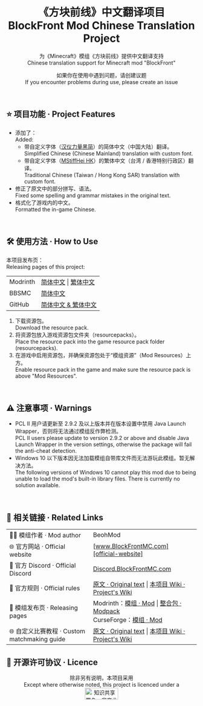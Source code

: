 
<div align="center">

# 《方块前线》中文翻译项目<br>**B**lock**F**ront **Mod** **C**hi**n**ese **Tr**anslation **Project**

为《Minecraft》模组《方块前线》提供中文翻译支持<br>Chinese translation support for Minecraft mod "BlockFront"

如果你在使用中遇到问题，请创建议题<br>If you encounter problems during use, please create an issue

</div>

<br>

## ⭐ 项目功能 · Project Features

- 添加了：<br>Added:
  - 带自定义字体（[汉仪力量黑简][hyliliangheij]）的简体中文（中国大陆）翻译。<br>Simplified Chinese (Chinese Mainland) translation with custom font.
  - 带自定义字体（[MStiffHei HK][mstiffhei-hk]）的繁体中文（台湾 / 香港特别行政区）翻译。<br>Traditional Chinese (Taiwan / Hong Kong SAR) translation with custom font.
- 修正了原文中的部分拼写、语法。<br>Fixed some spelling and grammar mistakes in the original text.
- 格式化了游戏内的中文。<br>Formatted the in-game Chinese.

[hyliliangheij]: https://www.hanyi.com.cn/productdetail.php?id=589
[mstiffhei-hk]: https://www.onlinewebfonts.com/download/

<br>

## 🛠️ 使用方法 · How to Use

本项目发布页：<br>Releasing pages of this project:

| | |
| :- | :- |
| Modrinth | [简体中文][project-modrinth-schinese] \| [繁体中文][project-modrinth-tchinese] |
| BBSMC | [简体中文][project-bbsmc-schinese] |
| GitHub | [简体中文 & 繁体中文][project-github] |

1. 下载资源包。<br>Download the resource pack.
2. 将资源包放入游戏资源包文件夹（resourcepacks）。<br>Place the resource pack into the game resource pack folder (resourcepacks).
3. 在游戏中启用资源包，并确保资源包处于“模组资源”（Mod Resources）上方。<br>Enable resource pack in the game and make sure the resource pack is above "Mod Resources".

[project-modrinth-schinese]: https://modrinth.com/resourcepack/bfmod-cntr-project-schinese/versions
[project-modrinth-tchinese]: https://modrinth.com/resourcepack/bfmod-cntr-project-tchinese/versions
[project-bbsmc-schinese]: https://bbsmc.net/resourcepack/bfmod-cntr-project-schinese/versions
[project-github]: https://github.com/YoMonNPC/BFMod-CNTR-Project/releases

<br>

## ⚠️ 注意事项 · Warnings

- PCL II 用户请更新至 2.9.2 及以上版本并在版本设置中禁用 Java Launch Wrapper，否则将无法通过模组反作弊检测。<br>PCL II users please update to version 2.9.2 or above and disable Java Launch Wrapper in the version settings, otherwise the package will fail the anti-cheat detection.
- Windows 10 以下版本因无法加载模组自带库文件而无法游玩此模组。暂无解决方法。<br>The following versions of Windows 10 cannot play this mod due to being unable to load the mod's built-in library files. There is currently no solution available.

<br>

## 🔗 相关链接 · Related Links

| | |
| :- | :- |
| 🧑‍💻 模组作者 · Mod author | BeohMod |
| 🌐 官方网站 · Official website | [www.BlockFrontMC.com][official-website] |
| 💬 官方 Discord · Official Discord| [Discord.BlockFrontMC.com][official-discord] |
| 📄 官方规则 · Official rules | [原文 · Original text][official-rules] \| [本项目 Wiki · Project's Wiki][project-wiki] |
| 📄 模组发布页 · Releasing pages | Modrinth：[模组 · Mod][mod-modrinth] \| [整合包 · Modpack][modpack-modrinth]<br>CurseForge：[模组 · Mod][mod-curseforge] |
| 🌐 自定义比赛教程 · Custom matchmaking guide | [原文 · Original text][matchmaking-guide] \| [本项目 Wiki · Project's Wiki][project-wiki] |

[official-website]: https://www.blockfrontmc.com
[official-discord]: https://discord.blockfrontmc.com
[official-rules]: https://www.blockfrontmc.com/rules
[project-wiki]: https://github.com/YoMonNPC/BFMod-CNTR-Project/wiki
[mod-modrinth]: https://modrinth.com/mod/blockfront
[modpack-modrinth]: https://modrinth.com/modpack/
[mod-curseforge]: https://www.curseforge.com/minecraft/mc-mods/world-war-iimod-packcd565693a2b50b63076c42f932746214
[matchmaking-guide]: https://discord.com/channels/899063859539759154/1090433325564432495/1090433325564432495

## 🤝 开源许可协议 · Licence

<div align="center">

除非另有说明，本项目采用<br>Except where otherwise noted, this project is licenced under a<br><a href="https://creativecommons.org/licenses/by-nc-sa/4.0/"><img src="http://mirrors.creativecommons.org/presskit/buttons/88x31/png/by-nc-sa.png" alt="知识共享署名—非商业性使用—相同方式共享 4.0 国际公共许可协议（Creative Commons Attribution 4.0 International Licence，CC BY-NC-SA 4.0）" width="88" height="31" /></a>

</div>
